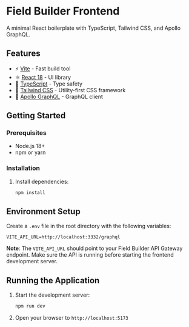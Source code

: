 # Field Builder Frontend
A minimal React boilerplate with TypeScript, Tailwind CSS, and Apollo GraphQL.

## Features
- ⚡️ [Vite](https://vitejs.dev/) - Fast build tool
- ⚛️ [React 18](https://reactjs.org/) - UI library
- 🔷 [TypeScript](https://www.typescriptlang.org/) - Type safety
- 🎨 [Tailwind CSS](https://tailwindcss.com/) - Utility-first CSS framework
- 🚀 [Apollo GraphQL](https://www.apollographql.com/) - GraphQL client

## Getting Started

### Prerequisites

- Node.js 18+ 
- npm or yarn

### Installation

1. Install dependencies:
   ```bash
   npm install
   ```

## Environment Setup

Create a `.env` file in the root directory with the following variables:

```env
VITE_API_URL=http://localhost:3332/graphql
```

**Note**: The `VITE_API_URL` should point to your Field Builder API Gateway endpoint. Make sure the API is running before starting the frontend development server.

## Running the Application

1. Start the development server:
   ```bash
   npm run dev
   ```

2. Open your browser to `http://localhost:5173`
